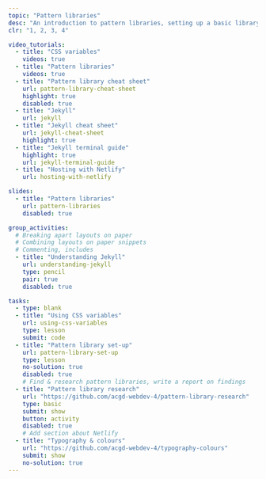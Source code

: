 ```yaml
---
topic: "Pattern libraries"
desc: "An introduction to pattern libraries, setting up a basic library, and populating it with typography-related styles."
clr: "1, 2, 3, 4"

video_tutorials:
  - title: "CSS variables"
    videos: true
  - title: "Pattern libraries"
    videos: true
  - title: "Pattern library cheat sheet"
    url: pattern-library-cheat-sheet
    highlight: true
    disabled: true
  - title: "Jekyll"
    url: jekyll
  - title: "Jekyll cheat sheet"
    url: jekyll-cheat-sheet
    highlight: true
  - title: "Jekyll terminal guide"
    highlight: true
    url: jekyll-terminal-guide
  - title: "Hosting with Netlify"
    url: hosting-with-netlify

slides:
  - title: "Pattern libraries"
    url: pattern-libraries
    disabled: true

group_activities:
  # Breaking apart layouts on paper
  # Combining layouts on paper snippets
  # Commenting, includes
  - title: "Understanding Jekyll"
    url: understanding-jekyll
    type: pencil
    pair: true
    disabled: true

tasks:
  - type: blank
  - title: "Using CSS variables"
    url: using-css-variables
    type: lesson
    submit: code
  - title: "Pattern library set-up"
    url: pattern-library-set-up
    type: lesson
    no-solution: true
    disabled: true
    # Find & research pattern libraries, write a report on findings
  - title: "Pattern library research"
    url: "https://github.com/acgd-webdev-4/pattern-library-research"
    type: basic
    submit: show
    button: activity
    disabled: true
    # Add section about Netlify
  - title: "Typography & colours"
    url: "https://github.com/acgd-webdev-4/typography-colours"
    submit: show
    no-solution: true
---
```

